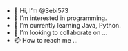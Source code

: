 - 👋 Hi, I’m @Sebi573
- 👀 I’m interested in programming.
- 🌱 I’m currently learning Java, Python.
- 💞️ I’m looking to collaborate on ...
- 📫 How to reach me ...

